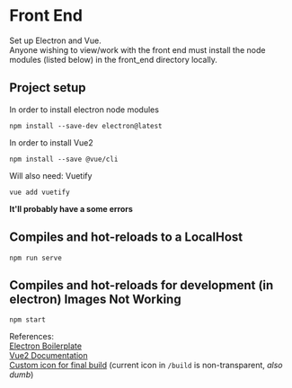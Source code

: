 # Front End
Set up Electron and Vue.   
Anyone wishing to view/work with the front end must install the node modules (listed below) in the front_end directory locally.  
## Project setup
In order to install electron node modules
```
npm install --save-dev electron@latest
```
In order to install Vue2
```
npm install --save @vue/cli
```

Will also need: Vuetify
```
vue add vuetify
```

**It'll probably have a some errors**

## Compiles and hot-reloads to a LocalHost
```
npm run serve
```

## Compiles and hot-reloads for development (in electron) Images Not Working
```
npm start
```

References:  
[Electron Boilerplate](https://www.electronforge.io)  
[Vue2 Documentation](https://vuejs.org/v2/guide/)  
[Custom icon for final build](https://erikmartinjordan.com/electron-builder-custom-icon) (current icon in ```/build``` is non-transparent, *also dumb*)


